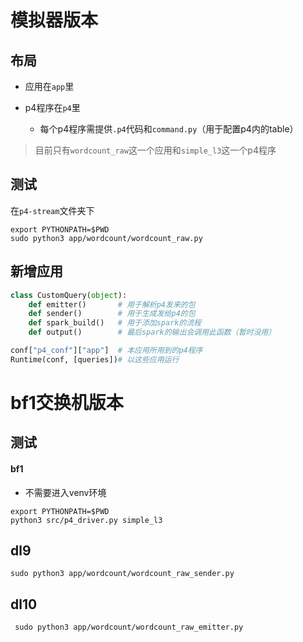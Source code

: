 # 模拟器版本
## 布局

*   应用在`app`里

*   p4程序在`p4`里
    *   每个p4程序需提供`.p4`代码和`command.py`（用于配置p4内的table）

>   目前只有`wordcount_raw`这一个应用和`simple_l3`这一个p4程序



## 测试

在`p4-stream`文件夹下

```shell
export PYTHONPATH=$PWD
sudo python3 app/wordcount/wordcount_raw.py
```

## 新增应用

```python
class CustomQuery(object):
    def emitter() 		# 用于解析p4发来的包
    def sender() 		# 用于生成发给p4的包
    def spark_build() 	# 用于添加spark的流程
    def output()		# 最后spark的输出会调用此函数（暂时没用）

conf["p4_conf"]["app"]  # 本应用所用到的p4程序
Runtime(conf, [queries])# 以这些应用运行
```





# bf1交换机版本

## 测试

#### bf1

*   不需要进入venv环境

```shell
export PYTHONPATH=$PWD
python3 src/p4_driver.py simple_l3
```

## dl9

```shell
sudo python3 app/wordcount/wordcount_raw_sender.py
```

## dl10

```shell
 sudo python3 app/wordcount/wordcount_raw_emitter.py
```
